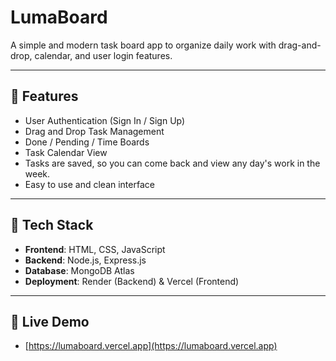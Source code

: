 # LumaBoard

A simple and modern task board app to organize daily work with drag-and-drop, calendar, and user login features.

---

## 🚀 Features

- User Authentication (Sign In / Sign Up)
- Drag and Drop Task Management
- Done / Pending / Time Boards
- Task Calendar View
- Tasks are saved, so you can come back and view any day's work in the week.
- Easy to use and clean interface

---

## 💾 Tech Stack

- **Frontend**: HTML, CSS, JavaScript
- **Backend**: Node.js, Express.js
- **Database**: MongoDB Atlas
- **Deployment**: Render (Backend) & Vercel (Frontend)

---

## 📡 Live Demo

- [https://lumaboard.vercel.app](https://lumaboard.vercel.app)

